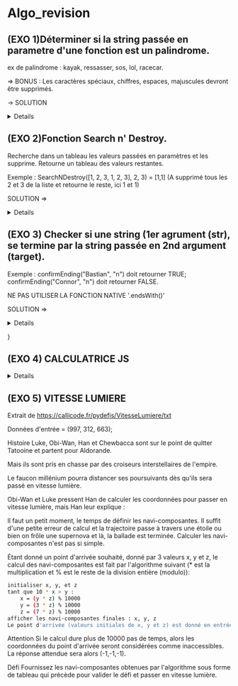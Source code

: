# Algo_revision


## (EXO 1)Déterminer si la string passée en parametre d'une fonction est un palindrome.
 ex de palindrome : kayak, ressasser, sos, lol, racecar.
 
 => BONUS : Les caractères spéciaux, chiffres, espaces, majuscules devront être supprimés.
 
-> SOLUTION <details>
 
  
 
 
 ```js
 

 
 
 
// Un premier tableau avec le découpage des lettres que compose la string dans le sens "gauche -> droite".
var tab = [];
// Un second tableau pour le découpage dans le sens "droite -> gauche".
var tab_2 = [];


function palindrome(str) {


// On remplace les caractères spéciaux
str = str.replace(/[^0-9a-zA-Z.,''""" "]/gi, '')

// Boucle pour push dans le 1er tableau
for (let i = 0; i < str.length; i++)
  {
  tab.push(str[i]);
  
  }
  
// Boucle pour push dans le 2nd tableau
for (let i = str.length-1; i >= 0; i--)
  {
  tab_2.push(str[i]);
  
  }

  
// Comparaison des tableaux, si la valeur des 2 tableaux ne sont pas identiques, on sort de la boucle.
for (let y = 0; y < tab.length; y++)
  {
    if (tab[y] != tab_2[y])
    {
      return false;
    }
    else return true;
  }  
  

  
}



console.log(palindrome(""));


```
</details>

## (EXO 2)Fonction Search n' Destroy.
 
 Recherche dans un tableau les valeurs passées en paramètres et les supprime. Retourne un tableau des valeurs restantes.
 
 Exemple : SearchNDestroy([1, 2, 3, 1, 2, 3], 2, 3) = [1,1] (A supprimé tous les 2 et 3 de la liste et retourne le reste, ici 1 et 1)
 
 
 
 SOLUTION =>
 <details>
 
 
 ``` js
 
 function destroyer(arr,arg1,arg2) {
let tab = [];

  for (let i =0; i <=arr.length; i++)

    {
      if (arr[i] === arg1 || arr[i] === arg2)
      {
        delete (arr[i])
       
      }
     if (arr[i] != null)
     {
       tab.push(arr[i])
     }
  
    }
  
  return tab;
}

``` 
 
 </details>
 
 ## (EXO 3) Checker si une string (1er agrument (str), se termine par la string passée en 2nd argument (target).
 Exemple : confirmEnding("Bastian", "n") doit retourner TRUE;
 confirmEnding("Connor", "n") doit retourner FALSE.
 
 NE PAS UTILISER LA FONCTION NATIVE '.endsWith()'

SOLUTION =>

<details>
 
 ```js
 let tab = [];

let tab_2 = [];

function confirmEnding(str, target) {

  str = str.replace (' ','')
  for (let i = str.length-1; i >= 0; i--)
  {
    tab.push(str[i])
  }
  console.log(tab)

  for (let z = target.length-1; z >= 0; z--)

 
    {
      tab_2.push(target[z])
      
    }

 console.log(tab_2)

for (let y = 0; y < tab_2.length; y++)
  
  if (tab[y] != tab_2[y])
  {
    console.log(false)
    return false
  }
  console.log(true)
  return true;

  ```
  
</details>
  
}

## (EXO 4) CALCULATRICE JS

<details>
 
 ```js

 <div class="container">
            <div class="row">
                <FORM NAME='unFormulaire'>
                    <input type="number" name="nb1" class="input_element"></div>
                <label for ="operator"> </label>
                <select name="operators" value="operators" id="operators" size="3">

                    <!-- ICI L'OPTION RADION EST IMPORTANTE POUR AVOIR LA REMONTEE DE LA DONNEE SELECTIONEE-->

                    <option type="radio" type name ="addition" id="addition" value="addition">+</option>
                    <option value="soustraction">-</option>
                    <option value="division">/</option>
                    <option value="multiplication">X</option>

                </select>


                <input type="number" name="nb2" class="input_element_2">
                <button type="button" onclick="operations(unFormulaire)">Go !</button>
        
                </FORM>
                
              
              
              
            

        </div>
                
       
    


    <script>

      



            /* ON RECUPERE LES DONNEES GRACE A LA FONCTION OPERATION */



            function operations (unFormulaire) 
            {

                /* CREATION DE VARIBALES OU SONT STOCKES LES DONNEES DU FORMULAIRE */



                

                /* nb1 POUR L'INPUT_1 */

                let nb1 = parseInt(unFormulaire.nb1.value);

                /* parseInt pour forcer la conversion de la string renvoyée par le formulaire en donnée de type NUMBER ex:("12" -> 12) */
                console.log (nb1);


                /* nb2 POUR L'INPUT_2 */

                let nb2 = parseInt(unFormulaire.nb2.value)
                console.log (nb2);



                /* operator POUR LA SELECTION RADIO DE LOPERATION SOUHAITEE */

                let operator = (unFormulaire.operators.value);
                console.log(operator);



                /* SWITCH POUR APPLIQUER LA FONCTION SOUHAITEE EN LIEN AVEC LE CHOIX DE L UTILISATEUR */
                

                /* SWITCH SUR OPERATOR POUR CONDITIONNER L APPEL A LA FONCTION SOUHAITEE */
            
              switch (operator) {
                  
                case 'soustraction':  /* LA DONNEE RENVOYEE N'EST PAS UNE STRING MAIS JS FAIT LA CONVERSION AUTO ?? */

                    return afficher(soustractionF(nb1,nb2));
                    
                break;

                case 'addition':

                    return afficher (additionF(nb1,nb2));    

                break;

                case 'division':

                    return afficher (divisionF(nb1,nb2));

                break;

                case 'multiplication':

                    return afficher (multiplicationF(nb1,nb2));

                break;
                
                
                default : 'ERREUR';
                break;
                
                    


              }}; 


              
            
            /* FONCTIONS UTILISEES */


            function soustractionF (nb1,nb2)
            {
                let resultat = nb1 - nb2;

                return resultat;
            }

            function additionF (nb1,nb2)
            {
                let resultat = nb1 + nb2;
                
                return resultat
            }

            function divisionF (nb1,nb2)
            {
                let resultat = nb1 / nb2;

                return resultat;
            }

            function multiplicationF (nb1, nb2)
            {
                let resultat = nb1 * nb2;

                return resultat;
            }

           


            function afficher (paramText)

            {

                document.write (paramText);
                document.write ('<br>');


            }

        

    </script>
    
</body>
</html>
 ````
 </details>
 
## (EXO 5) VITESSE LUMIERE

Extrait de https://callicode.fr/pydefis/VitesseLumiere/txt

Données d'entrée = (997, 312, 663);

Histoire Luke, Obi-Wan, Han et Chewbacca sont sur le point de quitter Tatooine et partent pour Aldorande.

Mais ils sont pris en chasse par des croiseurs interstellaires de l'empire.

Le faucon millénium pourra distancer ses poursuivants dès qu'ils sera passé en vitesse lumière.

Obi-Wan et Luke pressent Han de calculer les coordonnées pour passer en vitesse lumière, mais Han leur explique :

Il faut un petit moment, le temps de définir les navi-composantes.
Il suffit d'une petite erreur de calcul et la trajectoire passe à travers une étoile ou bien on frôle une supernova et là, la ballade est terminée.
Calculer les navi-composantes n'est pas si simple.

Étant donné un point d'arrivée souhaité, donné par 3 valeurs x, y et z, le calcul des navi-composantes est fait par l'algorithme suivant (* est la multiplication et % est le reste de la division entière (modulo)):
```bash
initialiser x, y, et z
tant que 10 * x > y :
    x = (y * z) % 10000
    y = (3 * z) % 10000
    z = (7 * z) % 10000
afficher les navi-composantes finales : x, y, z
Le point d'arrivée (valeurs initiales de x, y et z) est donné en entrée du problème.

```
</details>

Attention
Si le calcul dure plus de 10000 pas de temps, alors les coordonnées du point d'arrivée seront considérées comme inaccessibles. La réponse attendue sera alors (-1,-1,-1).

Défi
Fournissez les navi-composantes obtenues par l'algorithme sous forme de tableau qui précède pour valider le défi et passer en vitesse lumière.


 

